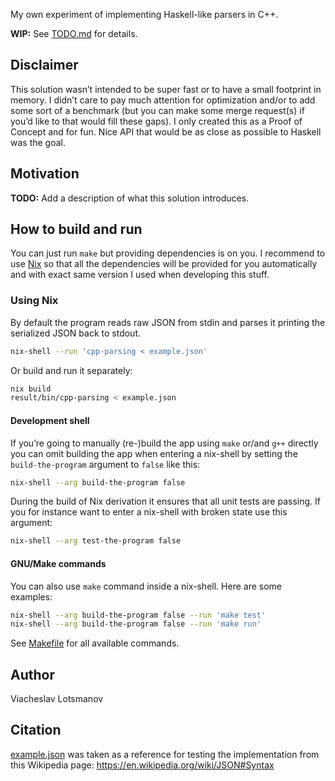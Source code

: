 My own experiment of implementing Haskell-like parsers in C++.

**WIP:** See [TODO.md](TODO.md) for details.

## Disclaimer

This solution wasn’t intended to be super fast or to have a small footprint in
memory. I didn’t care to pay much attention for optimization and/or to add some
sort of a benchmark (but you can make some merge request(s) if you’d like to
that would fill these gaps). I only created this as a Proof of Concept and for
fun. Nice API that would be as close as possible to Haskell was the goal.

## Motivation

**TODO:** Add a description of what this solution introduces.

## How to build and run

You can just run `make` but providing dependencies is on you.
I recommend to use [Nix](https://nixos.org/download.html#nix-quick-install) so
that all the dependencies will be provided for you automatically and with exact
same version I used when developing this stuff.

### Using Nix

By default the program reads raw JSON from stdin and parses it printing the
serialized JSON back to stdout.

``` sh
nix-shell --run 'cpp-parsing < example.json'
```

Or build and run it separately:

``` sh
nix build
result/bin/cpp-parsing < example.json
```

#### Development shell

If you’re going to manually (re-)build the app using `make` or/and `g++`
directly you can omit building the app when entering a nix-shell by setting the
`build-the-program` argument to `false` like this:

``` sh
nix-shell --arg build-the-program false
```

During the build of Nix derivation it ensures that all unit tests are passing.
If you for instance want to enter a nix-shell with broken state use this
argument:

``` sh
nix-shell --arg test-the-program false
```

#### GNU/Make commands

You can also use `make` command inside a nix-shell.
Here are some examples:

``` sh
nix-shell --arg build-the-program false --run 'make test'
nix-shell --arg build-the-program false --run 'make run'
```

See [Makefile](Makefile) for all available commands.

## Author

Viacheslav Lotsmanov

## Citation

[example.json](example.json) was taken as a reference for testing the
implementation from this Wikipedia page:
https://en.wikipedia.org/wiki/JSON#Syntax
